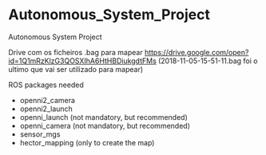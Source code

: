 # Autonomous_System_Project
Autonomous System Project




Drive com os ficheiros .bag para mapear
https://drive.google.com/open?id=1Q1mRzKlzG3QOSXIhA6HtHBDiukgdtFMs
(2018-11-05-15-51-11.bag foi o ultimo que vai ser utilizado para mapear)


ROS packages needed
 - openni2_camera
 - openni2_launch
 - openni_launch (not mandatory, but recommended)
 - openni_camera (not mandatory, but recommended)
 - sensor_mgs
 - hector_mapping (only to create the map)
